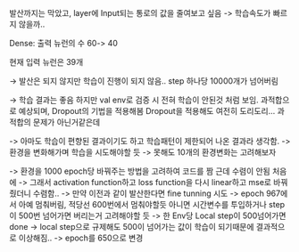 발산까지는 막았고, layer에 Input되는 통로의 값을 줄여보고 싶음 -> 학습속도가 빠르지 않을까..

Dense: 출력 뉴런의 수 60-> 40

현재 입력 뉴런은 39개 

→ 발산은 되지 않지만 학습이 진행이 되지 않음.. step 하나당 10000개가 넘어버림

→ 학습 결과는 좋음 하지만 val env로 검증 시 전혀 학습이 안된것 처럼 보임.
   과적합으로 예상되며, Dropout의 기법을 적용해봄
   Dropout을 적용해도 여전히 도리도리... 과적합의 문제가 아닌거같은데
  
-> 아마도 학습이 편향된 결과이기도 하고 학습패턴이 제한되어 나온 결과라 생각함.
-> 환경을 변화해가며 학습을 시도해야할 듯 -> 못해도 10개의 환경변화는 고려해보자  

-> 환경을 1000 epoch당 바꿔주는 방법을 고려하여 코드를 짬 근데 수렴이 안됨 처음에
-> 그래서 activation function하고 loss function을 다시  linear하고 mse로 바꿔줬더니 수렴함..
-> 만약 이전과 같이 발산한다면 fine tunning 시도
-> epoch 967에서 아예 멈춰버림, 적당선 600번에서 멈춰야할듯 아니면 시간변수를 투입하거나 step이 500번 넘어가면 버리는거 고려해야할 듯
-> 한 Env당 Local step이 500넘어가면 done
-> local step으로 규제해도 500이 넘어가는 값이 학습이 되기때문에 결과적으로 이상해짐..
-> epoch를 650으로 변경
